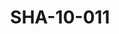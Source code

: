 ---
pid: SHA-10-011
title: SHA-10-011
language: en
collection: Sharhabil Ahmed
original_label: 
rights: Sharhabil Ahmed
location_of_original: Sharhabil Ahmed
photographer_or_studio: 
scanned_from: photograph 8.7 by 9
_date: late 1950s
location: Khartoum, Zoo
description: Sharhabil Ahmed al Tayeb Muhammad Sa'eed and another
additional_notes: 
permission_display: 'yes'
on_server: 'no'
on_website: 'no'
permalink: /archive/en/sha-10-011.html
layout: photo-page
---